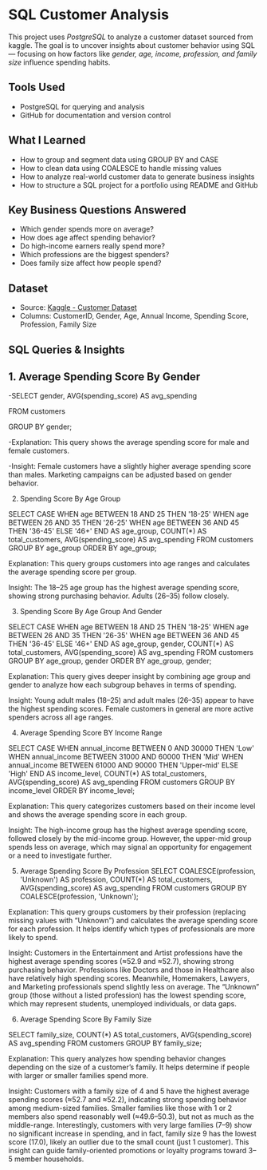 # SQL Customer Analysis

This project uses *PostgreSQL* to analyze a customer dataset sourced from kaggle. The goal is to uncover insights about customer behavior using SQL — focusing on how factors like *gender, age, income, profession, and family size* influence spending habits.

## Tools Used
- PostgreSQL for querying and analysis
- GitHub for documentation and version control

## What I Learned
- How to group and segment data using GROUP BY and CASE
- How to clean data using COALESCE to handle missing values
- How to analyze real-world customer data to generate business insights
- How to structure a SQL project for a portfolio using README and GitHub

## Key Business Questions Answered
- Which gender spends more on average?
- How does age affect spending behavior?
- Do high-income earners really spend more?
- Which professions are the biggest spenders?
- Does family size affect how people spend?

## Dataset
- Source: [Kaggle - Customer Dataset](https://www.kaggle.com/datasets/datascientistanna/customers-dataset)
- Columns: CustomerID, Gender, Age, Annual Income, Spending Score, Profession, Family Size

## SQL Queries & Insights

## 1. Average Spending Score By Gender

-SELECT gender, AVG(spending_score) AS avg_spending

FROM customers

GROUP BY gender;

-Explanation:
This query shows the average spending score for male and female customers.

-Insight:
Female customers have a slightly higher average spending score than males. Marketing campaigns can be adjusted based on gender behavior.

2. Spending Score By Age Group

SELECT 
	CASE
		WHEN age BETWEEN 18 AND 25 THEN '18-25'
		WHEN age BETWEEN 26 AND 35 THEN '26-25'
		WHEN age BETWEEN 36 AND 45 THEN '36-45'
		ELSE '46+'
	END AS age_group,
	COUNT(*) AS total_customers,
	AVG(spending_score) AS avg_spending
FROM customers
GROUP BY age_group
ORDER BY age_group;

Explanation:
This query groups customers into age ranges and calculates the average spending score per group.

Insight:
The 18–25 age group has the highest average spending score, showing strong purchasing behavior. Adults (26–35) follow closely.

3. Spending Score By Age Group And Gender

 SELECT 
	CASE
		WHEN age BETWEEN 18 AND 25 THEN '18-25'
		WHEN age BETWEEN 26 AND 35 THEN '26-35'
		WHEN age BETWEEN 36 AND 45 THEN '36-45'
		ELSE '46+'
	END AS age_group,
	gender,
	COUNT(*) AS total_customers,
	AVG(spending_score) AS avg_spending
FROM customers
GROUP BY age_group, gender
ORDER BY age_group, gender;

Explanation:
This query gives deeper insight by combining age group and gender to analyze how each subgroup behaves in terms of spending.

Insight:
Young adult males (18–25) and adult males (26–35) appear to have the highest spending scores. Female customers in general are more active spenders across all age ranges.

4. Average Spending Score BY Income Range

SELECT 
	CASE 
		WHEN annual_income BETWEEN 0 AND 30000 THEN 'Low'
		WHEN annual_income BETWEEN 31000 AND 60000 THEN 'Mid'
		WHEN annual_income BETWEEN 61000 AND 90000 THEN 'Upper-mid'
		ELSE 'High'
	END AS income_level,
	COUNT(*) AS total_customers,
	AVG(spending_score) AS avg_spending
FROM customers 
GROUP BY income_level
ORDER BY income_level;

Explanation:
This query categorizes customers based on their income level and shows the average spending score in each group.

Insight:
The high-income group has the highest average spending score, followed closely by the mid-income group.
However, the upper-mid group spends less on average, which may signal an opportunity for engagement or a need to investigate further.

5. Average Spending Score By Profession
SELECT 
	COALESCE(profession, 'Unknown') AS profession,
	COUNT(*) AS total_customers,
	AVG(spending_score) AS avg_spending
FROM customers
GROUP BY COALESCE(profession, 'Unknown');

Explanation:
This query groups customers by their profession (replacing missing values with “Unknown”) and calculates the average spending score for each profession. It helps identify which types of professionals are more likely to spend.

Insight:
Customers in the Entertainment and Artist professions have the highest average spending scores (≈52.9 and ≈52.7), showing strong purchasing behavior.
Professions like Doctors and those in Healthcare also have relatively high spending scores.
Meanwhile, Homemakers, Lawyers, and Marketing professionals spend slightly less on average.
The “Unknown” group (those without a listed profession) has the lowest spending score, which may represent students, unemployed individuals, or data gaps.

6. Average Spending Score By Family Size

SELECT
 	family_size,
	COUNT(*) AS total_customers,
	AVG(spending_score) AS avg_spending
FROM customers
GROUP BY family_size;

Explanation:
This query analyzes how spending behavior changes depending on the size of a customer’s family. It helps determine if people with larger or smaller families spend more.

Insight:
Customers with a family size of 4 and 5 have the highest average spending scores (≈52.7 and ≈52.2), indicating strong spending behavior among medium-sized families.
Smaller families like those with 1 or 2 members also spend reasonably well (≈49.6–50.3), but not as much as the middle-range.
Interestingly, customers with very large families (7–9) show no significant increase in spending, and in fact, family size 9 has the lowest score (17.0), likely an outlier due to the small count (just 1 customer).
This insight can guide family-oriented promotions or loyalty programs toward 3–5 member households.

